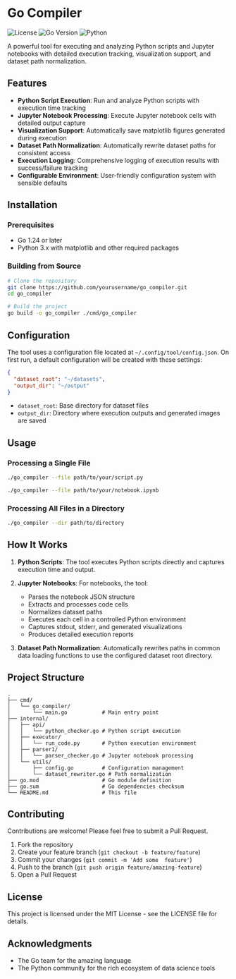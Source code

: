 # Go Compiler

![License](https://img.shields.io/badge/license-MIT-blue.svg)
![Go Version](https://img.shields.io/badge/go-1.24-blue.svg)
![Python](https://img.shields.io/badge/python-3.x-green.svg)

A powerful tool for executing and analyzing Python scripts and Jupyter notebooks with detailed execution tracking, visualization support, and dataset path normalization.

## Features

- **Python Script Execution**: Run and analyze Python scripts with execution time tracking
- **Jupyter Notebook Processing**: Execute Jupyter notebook cells with detailed output capture
- **Visualization Support**: Automatically save matplotlib figures generated during execution
- **Dataset Path Normalization**: Automatically rewrite dataset paths for consistent access
- **Execution Logging**: Comprehensive logging of execution results with success/failure tracking
- **Configurable Environment**: User-friendly configuration system with sensible defaults

## Installation

### Prerequisites

- Go 1.24 or later
- Python 3.x with matplotlib and other required packages

### Building from Source

```bash
# Clone the repository
git clone https://github.com/yourusername/go_compiler.git
cd go_compiler

# Build the project
go build -o go_compiler ./cmd/go_compiler
```

## Configuration

The tool uses a configuration file located at `~/.config/tool/config.json`. On first run, a default configuration will be created with these settings:

```json
{
  "dataset_root": "~/datasets",
  "output_dir": "~/output"
}
```

- `dataset_root`: Base directory for dataset files
- `output_dir`: Directory where execution outputs and generated images are saved

## Usage

### Processing a Single File

```bash
./go_compiler --file path/to/your/script.py
```

```bash
./go_compiler --file path/to/your/notebook.ipynb
```

### Processing All Files in a Directory

```bash
./go_compiler --dir path/to/directory
```

## How It Works

1. **Python Scripts**: The tool executes Python scripts directly and captures execution time and output.

2. **Jupyter Notebooks**: For notebooks, the tool:
   - Parses the notebook JSON structure
   - Extracts and processes code cells
   - Normalizes dataset paths
   - Executes each cell in a controlled Python environment
   - Captures stdout, stderr, and generated visualizations
   - Produces detailed execution reports

3. **Dataset Path Normalization**: Automatically rewrites paths in common data loading functions to use the configured dataset root directory.

## Project Structure

```
.
├── cmd/
│   └── go_compiler/
│       └── main.go           # Main entry point
├── internal/
│   ├── api/
│   │   └── python_checker.go # Python script execution
│   ├── executor/
│   │   └── run_code.py       # Python execution environment
│   ├── parser1/
│   │   └── parser_checker.go # Jupyter notebook processing
│   └── utils/
│       ├── config.go         # Configuration management
│       └── dataset_rewriter.go # Path normalization
├── go.mod                    # Go module definition
├── go.sum                    # Go dependencies checksum
└── README.md                 # This file
```

## Contributing

Contributions are welcome! Please feel free to submit a Pull Request.

1. Fork the repository
2. Create your feature branch (`git checkout -b feature/feature`)
3. Commit your changes (`git commit -m 'Add some  feature'`)
4. Push to the branch (`git push origin feature/amazing-feature`)
5. Open a Pull Request

## License

This project is licensed under the MIT License - see the LICENSE file for details.

## Acknowledgments

- The Go team for the amazing language
- The Python community for the rich ecosystem of data science tools